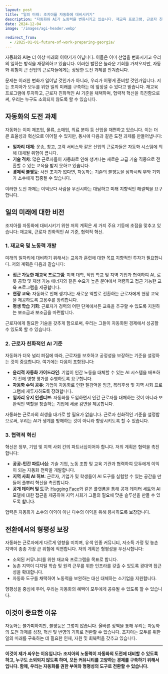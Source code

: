 ```yaml
---
layout: post
title: "일의 미래: 조지아를 자동화에 대비시키기"
description: "자동화와 AI가 노동력을 변화시키고 있습니다. 재교육 프로그램, 근로자 친화적인 AI 기준, 협력적 혁신에 투자함으로써 조지아가 일의 미래에서 번창할 수 있도록 할 수 있습니다."
date: 2024-12-04
image: '/images/agi-header.webp'

redirect_from:
  - /2025-01-01-future-of-work-preparing-georgia/
---
```


자동화와 AI는 더 이상 미래의 이야기가 아닙니다. 이들은 이미 산업을 변화시키고 우리의 일하는 방식을 재정의하고 있습니다. 이러한 발전은 놀라운 기회를 가져오지만, 자동화 위험이 큰 산업의 근로자들에게는 상당한 도전 과제를 안겨줍니다.

문제는 이러한 변화가 일어날 것인가가 아니라, 우리가 어떻게 준비할 것인가입니다. 저는 조지아가 모두를 위한 일의 미래를 구축하는 데 앞장설 수 있다고 믿습니다. 재교육 프로그램에 투자하고, 근로자 친화적인 AI 기준을 채택하며, 협력적 혁신을 촉진함으로써, 우리는 누구도 소외되지 않도록 할 수 있습니다.

## 자동화의 도전 과제

자동화는 이미 제조업, 물류, 소매업, 의료 분야 등 산업을 재편하고 있습니다. 이는 더 큰 효율성과 혁신으로 이어질 수 있지만, 동시에 다음과 같은 도전 과제를 만들어냅니다:

- **일자리 대체**: 운송, 창고, 고객 서비스와 같은 산업의 근로자들은 자동화 시스템에 의해 대체될 위험이 큽니다.  
- **기술 격차**: 많은 근로자들이 자동화로 인해 생겨나는 새로운 고급 기술 직종으로 전환할 수 있는 교육을 받지 못하고 있습니다.  
- **경제적 불평등**: 사전 조치가 없다면, 자동화는 기존의 불평등을 심화시켜 부와 기회가 소수에게 집중될 수 있습니다.  

이러한 도전 과제는 이익보다 사람을 우선시하는 대담하고 미래 지향적인 해결책을 요구합니다.

## 일의 미래에 대한 비전

조지아를 자동화에 대비시키기 위한 저의 계획은 세 가지 주요 기둥에 초점을 맞추고 있습니다: 재교육, 근로자 친화적인 AI 기준, 협력적 혁신.

### 1. **재교육 및 노동력 개발**

미래의 일자리에 대비하기 위해서는 교육과 훈련에 대한 목표 지향적인 투자가 필요합니다. 저의 계획은 다음과 같습니다:

- **접근 가능한 재교육 프로그램**: 지역 대학, 직업 학교 및 지역 기업과 협력하여 AI, 로봇 공학 및 재생 가능 에너지와 같은 수요가 높은 분야에서 저렴하고 접근 가능한 교육 프로그램을 제공합니다.  
- **현장 교육**: 자동화로 인해 생겨나는 새로운 역할로 전환하는 근로자에게 현장 교육을 제공하도록 고용주를 장려합니다.  
- **평생 학습 기회**: 근로자가 경력의 어떤 단계에서든 교육을 추구할 수 있도록 지원하는 보조금과 보조금을 마련합니다.  

근로자에게 필요한 기술을 갖추게 함으로써, 우리는 그들이 자동화된 경제에서 성공할 수 있도록 할 수 있습니다.

### 2. **근로자 친화적인 AI 기준**

자동화가 더욱 널리 퍼짐에 따라, 근로자를 보호하고 공정성을 보장하는 기준을 설정하는 것이 중요합니다. 여기에는 다음이 포함됩니다:

- **윤리적 자동화 가이드라인**: 기업이 인간 노동을 대체할 수 있는 AI 시스템을 배포하기 전에 영향 평가를 수행하도록 요구합니다.  
- **자동화 수익 공유**: 기업이 자동화로 인한 절감액을 임금, 복리후생 및 지역 사회 프로그램에 재투자하도록 장려합니다.  
- **일자리 유지 인센티브**: 자동화를 도입하면서 인간 근로자를 대체하는 것이 아니라 보완적인 역할을 창출하는 기업에 세금 감면을 제공합니다.  

자동화는 근로자의 희생을 대가로 할 필요가 없습니다. 근로자 친화적인 기준을 설정함으로써, 우리는 AI가 생계를 방해하는 것이 아니라 향상시키도록 할 수 있습니다.

### 3. **협력적 혁신**

혁신은 정부, 기업 및 지역 사회 간의 파트너십이어야 합니다. 저의 계획은 협력을 촉진합니다:

- **공공-민간 파트너십**: 기술 기업, 노동 조합 및 교육 기관과 협력하여 모두에게 이익이 되는 자동화 전략을 개발합니다.  
- **지역 사회 AI 허브**: 근로자, 기업가 및 학생들이 AI 도구를 실험할 수 있는 공간을 만들어 풀뿌리 혁신을 촉진합니다.  
- **공개 데이터 및 도구**: [Hugging Face](https://huggingface.co/CastroForGeorgia)와 같은 플랫폼을 통해 공개 데이터 세트와 AI 모델에 대한 접근을 제공하여 지역 사회가 그들의 필요에 맞춘 솔루션을 만들 수 있도록 합니다.  

협력은 자동화가 소수의 이익이 아닌 다수의 이익을 위해 봉사하도록 보장합니다.

## 전환에서의 형평성 보장

자동화는 근로자에게 다르게 영향을 미치며, 유색 인종 커뮤니티, 저소득 가정 및 농촌 지역이 종종 가장 큰 위험에 직면합니다. 저의 계획은 형평성을 우선시합니다:

- 소외된 커뮤니티를 위한 재교육 프로그램을 목표로 합니다.  
- 농촌 지역이 디지털 학습 및 원격 근무를 위한 인프라를 갖출 수 있도록 광대역 접근성을 확대합니다.  
- 자동화 도구를 채택하여 노동력을 보완하는 대신 대체하는 소기업을 지원합니다.  

형평성을 중심에 두어, 우리는 자동화의 혜택이 모두에게 공유될 수 있도록 할 수 있습니다.

## 이것이 중요한 이유

자동화는 불가피하지만, 불평등은 그렇지 않습니다. 올바른 정책을 통해 우리는 자동화의 도전 과제를 성장, 혁신 및 번영의 기회로 전환할 수 있습니다. 조지아는 모두를 위한 일의 미래를 구축하는 데 필요한 인재, 자원 및 회복력을 갖추고 있습니다.

---

**이것이 제가 싸우는 이유입니다: 조지아의 노동력이 자동화의 도전에 대비할 수 있도록 하고, 누구도 소외되지 않도록 하며, 모든 커뮤니티를 고양하는 경제를 구축하기 위해서입니다. 함께, 우리는 자동화를 권한 부여와 형평성의 도구로 전환할 수 있습니다.**